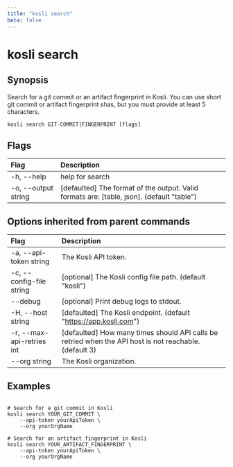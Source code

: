 ```yaml
---
title: "kosli search"
beta: false
---
```


# kosli search

## Synopsis

Search for a git commit or an artifact fingerprint in Kosli. 
You can use short git commit or artifact fingerprint shas, but you must provide at least 5 characters.

```shell
kosli search GIT-COMMIT|FINGERPRINT [flags]
```

## Flags
| Flag | Description |
| :--- | :--- |
|    -h, --help  |  help for search  |
|    -o, --output string  |  [defaulted] The format of the output. Valid formats are: [table, json]. (default "table")  |


## Options inherited from parent commands
| Flag | Description |
| :--- | :--- |
|    -a, --api-token string  |  The Kosli API token.  |
|    -c, --config-file string  |  [optional] The Kosli config file path. (default "kosli")  |
|        --debug  |  [optional] Print debug logs to stdout.  |
|    -H, --host string  |  [defaulted] The Kosli endpoint. (default "https://app.kosli.com")  |
|    -r, --max-api-retries int  |  [defaulted] How many times should API calls be retried when the API host is not reachable. (default 3)  |
|        --org string  |  The Kosli organization.  |


## Examples

```shell

# Search for a git commit in Kosli
kosli search YOUR_GIT_COMMIT \
	--api-token yourApiToken \
	--org yourOrgName

# Search for an artifact fingerprint in Kosli
kosli search YOUR_ARTIFACT_FINGERPRINT \
	--api-token yourApiToken \
	--org yourOrgName

```

